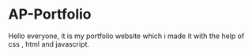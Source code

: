 # AP-Portfolio

Hello everyone, it is my portfolio website which i made it with the help of css , html and javascript.
